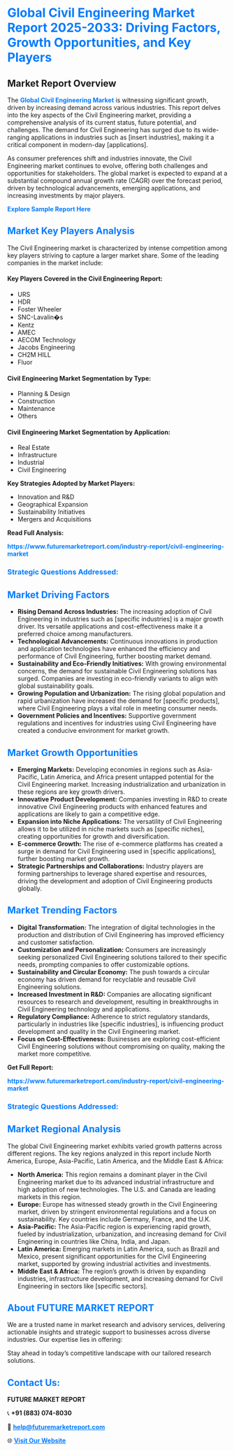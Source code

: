 <h1 style="color: #007BFF;">Global Civil Engineering Market Report 2025-2033: Driving Factors, Growth Opportunities, and Key Players</h1>

<section id="overview">
<h2>Market Report Overview</h2>
<p>The <a href="https://www.futuremarketreport.com/industry-report/civil-engineering-market" style="color: #007BFF; text-decoration: none;"><strong>Global Civil Engineering Market</strong></a> is witnessing significant growth, driven by increasing demand across various industries. This report delves into the key aspects of the Civil Engineering market, providing a comprehensive analysis of its current status, future potential, and challenges. The demand for Civil Engineering has surged due to its wide-ranging applications in industries such as [insert industries], making it a critical component in modern-day [applications].</p>
<p>As consumer preferences shift and industries innovate, the Civil Engineering market continues to evolve, offering both challenges and opportunities for stakeholders. The global market is expected to expand at a substantial compound annual growth rate (CAGR) over the forecast period, driven by technological advancements, emerging applications, and increasing investments by major players.</p>
</section>

<section id="overview">
<p><a href="https://www.futuremarketreport.com/request-sample/reportId=111215" style="color: #007BFF; text-decoration: none;"><strong>Explore Sample Report Here</strong></a></p>
</section>

<section id="key-players">
<h2 style="color: #007BFF;">Market Key Players Analysis</h2>
<p>The Civil Engineering market is characterized by intense competition among key players striving to capture a larger market share. Some of the leading companies in the market include:</p>
<h4>Key Players Covered in the Civil Engineering Report:</h4>
<ul><li>URS</li><li>HDR</li><li>Foster Wheeler</li><li>SNC-Lavalin�s</li><li>Kentz</li><li>AMEC</li><li>AECOM Technology</li><li>Jacobs Engineering</li><li>CH2M HILL</li><li>Fluor</li></ul>
<h4>Civil Engineering Market Segmentation by Type:</h4>
<ul><li>Planning &amp; Design</li><li>Construction</li><li>Maintenance</li><li>Others</li></ul>

<h4>Civil Engineering Market Segmentation by Application:</h4>
<ul><li>Real Estate</li><li>Infrastructure</li><li>Industrial</li><li>Civil Engineering</li></ul>
<p><strong>Key Strategies Adopted by Market Players:</strong></p>
<ul>
<li>Innovation and R&D</li>
<li>Geographical Expansion</li>
<li>Sustainability Initiatives</li>
<li>Mergers and Acquisitions</li>
</ul>
</section>

<section>
<p><strong>Read Full Analysis: </strong></p><a href="https://www.futuremarketreport.com/industry-report/civil-engineering-market" style="color: #007BFF; text-decoration: none;"><strong>https://www.futuremarketreport.com/industry-report/civil-engineering-market</strong></a>
<h3 style="color: #007BFF;">Strategic Questions Addressed:</h3>
</section>

<section id="driving-factors">
<h2 style="color: #007BFF;">Market Driving Factors</h2>
<ul>
<li><strong>Rising Demand Across Industries:</strong> The increasing adoption of Civil Engineering in industries such as [specific industries] is a major growth driver. Its versatile applications and cost-effectiveness make it a preferred choice among manufacturers.</li>
<li><strong>Technological Advancements:</strong> Continuous innovations in production and application technologies have enhanced the efficiency and performance of Civil Engineering, further boosting market demand.</li>
<li><strong>Sustainability and Eco-Friendly Initiatives:</strong> With growing environmental concerns, the demand for sustainable Civil Engineering solutions has surged. Companies are investing in eco-friendly variants to align with global sustainability goals.</li>
<li><strong>Growing Population and Urbanization:</strong> The rising global population and rapid urbanization have increased the demand for [specific products], where Civil Engineering plays a vital role in meeting consumer needs.</li>
<li><strong>Government Policies and Incentives:</strong> Supportive government regulations and incentives for industries using Civil Engineering have created a conducive environment for market growth.</li>
</ul>
</section>

<section id="growth-opportunities">
<h2 style="color: #007BFF;">Market Growth Opportunities</h2>
<ul>
<li><strong>Emerging Markets:</strong> Developing economies in regions such as Asia-Pacific, Latin America, and Africa present untapped potential for the Civil Engineering market. Increasing industrialization and urbanization in these regions are key growth drivers.</li>
<li><strong>Innovative Product Development:</strong> Companies investing in R&D to create innovative Civil Engineering products with enhanced features and applications are likely to gain a competitive edge.</li>
<li><strong>Expansion into Niche Applications:</strong> The versatility of Civil Engineering allows it to be utilized in niche markets such as [specific niches], creating opportunities for growth and diversification.</li>
<li><strong>E-commerce Growth:</strong> The rise of e-commerce platforms has created a surge in demand for Civil Engineering used in [specific applications], further boosting market growth.</li>
<li><strong>Strategic Partnerships and Collaborations:</strong> Industry players are forming partnerships to leverage shared expertise and resources, driving the development and adoption of Civil Engineering products globally.</li>
</ul>
</section>

<section id="trending-factors">
<h2 style="color: #007BFF;">Market Trending Factors</h2>
<ul>
<li><strong>Digital Transformation:</strong> The integration of digital technologies in the production and distribution of Civil Engineering has improved efficiency and customer satisfaction.</li>
<li><strong>Customization and Personalization:</strong> Consumers are increasingly seeking personalized Civil Engineering solutions tailored to their specific needs, prompting companies to offer customizable options.</li>
<li><strong>Sustainability and Circular Economy:</strong> The push towards a circular economy has driven demand for recyclable and reusable Civil Engineering solutions.</li>
<li><strong>Increased Investment in R&D:</strong> Companies are allocating significant resources to research and development, resulting in breakthroughs in Civil Engineering technology and applications.</li>
<li><strong>Regulatory Compliance:</strong> Adherence to strict regulatory standards, particularly in industries like [specific industries], is influencing product development and quality in the Civil Engineering market.</li>
<li><strong>Focus on Cost-Effectiveness:</strong> Businesses are exploring cost-efficient Civil Engineering solutions without compromising on quality, making the market more competitive.</li>
</ul>
</section>

<section>
<p><strong>Get Full Report: </strong></p><a href="https://www.futuremarketreport.com/industry-report/civil-engineering-market" style="color: #007BFF; text-decoration: none;"><strong>https://www.futuremarketreport.com/industry-report/civil-engineering-market</strong></a>
<h3 style="color: #007BFF;">Strategic Questions Addressed:</h3>
</section>


<section id="regional-analysis">
<h2 style="color: #007BFF;">Market Regional Analysis</h2>
<p>The global Civil Engineering market exhibits varied growth patterns across different regions. The key regions analyzed in this report include North America, Europe, Asia-Pacific, Latin America, and the Middle East & Africa:</p>
<ul>
<li><strong>North America:</strong> This region remains a dominant player in the Civil Engineering market due to its advanced industrial infrastructure and high adoption of new technologies. The U.S. and Canada are leading markets in this region.</li>
<li><strong>Europe:</strong> Europe has witnessed steady growth in the Civil Engineering market, driven by stringent environmental regulations and a focus on sustainability. Key countries include Germany, France, and the U.K.</li>
<li><strong>Asia-Pacific:</strong> The Asia-Pacific region is experiencing rapid growth, fueled by industrialization, urbanization, and increasing demand for Civil Engineering in countries like China, India, and Japan.</li>
<li><strong>Latin America:</strong> Emerging markets in Latin America, such as Brazil and Mexico, present significant opportunities for the Civil Engineering market, supported by growing industrial activities and investments.</li>
<li><strong>Middle East & Africa:</strong> The region’s growth is driven by expanding industries, infrastructure development, and increasing demand for Civil Engineering in sectors like [specific sectors].</li>
</ul>
</section>

<footer>
<h2 style="color: #007BFF;">About FUTURE MARKET REPORT</h2>
<p>We are a trusted name in market research and advisory services, delivering actionable insights and strategic support to businesses across diverse industries. Our expertise lies in offering:</p>

<p>Stay ahead in today’s competitive landscape with our tailored research solutions.</p>

<h2 style="color: #007BFF;">Contact Us:</h2>
<p><strong>FUTURE MARKET REPORT</strong></p>
<p>📞 <strong>+91 (883) 074-8030</strong></p>
<p>📧 <strong><a href="mailto:help@futuremarketreport.com" style="color: #007BFF;">help@futuremarketreport.com</a></strong></p>
<p>🌐 <strong><a href="https://www.futuremarketreport.com/" style="color: #007BFF;">Visit Our Website</a></strong></p>
</footer>